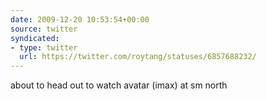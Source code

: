 ```yaml
---
date: 2009-12-20 10:53:54+00:00
source: twitter
syndicated:
- type: twitter
  url: https://twitter.com/roytang/statuses/6857688232/
---
```


about to head out to watch avatar (imax) at sm north